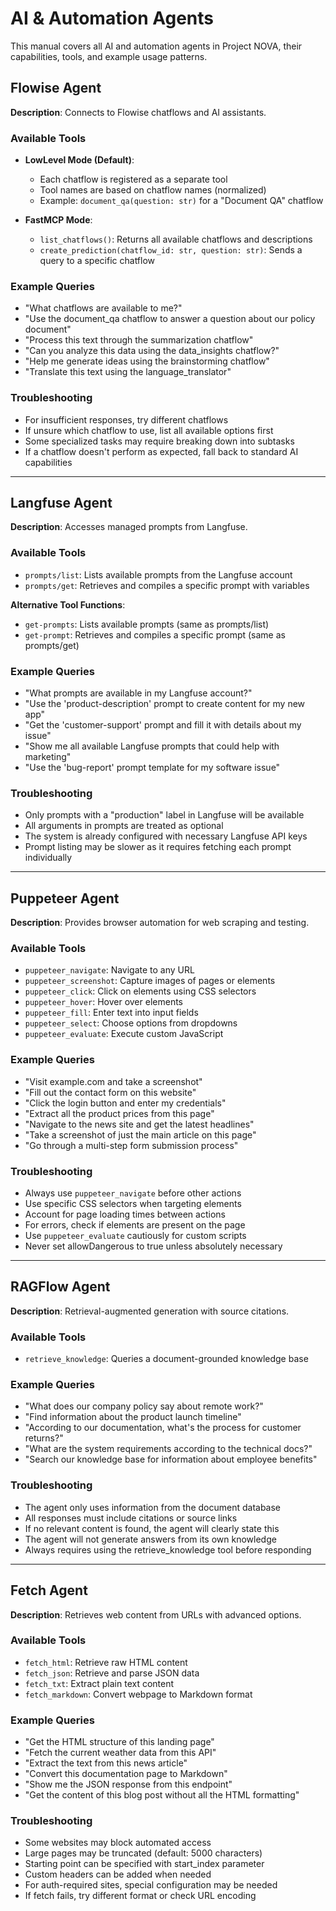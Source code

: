# AI & Automation Agents

This manual covers all AI and automation agents in Project NOVA, their capabilities, tools, and example usage patterns.

## Flowise Agent

**Description**: Connects to Flowise chatflows and AI assistants.

### Available Tools
- **LowLevel Mode (Default)**:
  - Each chatflow is registered as a separate tool
  - Tool names are based on chatflow names (normalized)
  - Example: `document_qa(question: str)` for a "Document QA" chatflow

- **FastMCP Mode**:
  - `list_chatflows()`: Returns all available chatflows and descriptions
  - `create_prediction(chatflow_id: str, question: str)`: Sends a query to a specific chatflow

### Example Queries
- "What chatflows are available to me?"
- "Use the document_qa chatflow to answer a question about our policy document"
- "Process this text through the summarization chatflow"
- "Can you analyze this data using the data_insights chatflow?"
- "Help me generate ideas using the brainstorming chatflow"
- "Translate this text using the language_translator"

### Troubleshooting
- For insufficient responses, try different chatflows
- If unsure which chatflow to use, list all available options first
- Some specialized tasks may require breaking down into subtasks
- If a chatflow doesn't perform as expected, fall back to standard AI capabilities

---

## Langfuse Agent

**Description**: Accesses managed prompts from Langfuse.

### Available Tools
- `prompts/list`: Lists available prompts from the Langfuse account
- `prompts/get`: Retrieves and compiles a specific prompt with variables

**Alternative Tool Functions**:
- `get-prompts`: Lists available prompts (same as prompts/list)
- `get-prompt`: Retrieves and compiles a specific prompt (same as prompts/get)

### Example Queries
- "What prompts are available in my Langfuse account?"
- "Use the 'product-description' prompt to create content for my new app"
- "Get the 'customer-support' prompt and fill it with details about my issue"
- "Show me all available Langfuse prompts that could help with marketing"
- "Use the 'bug-report' prompt template for my software issue"

### Troubleshooting
- Only prompts with a "production" label in Langfuse will be available
- All arguments in prompts are treated as optional
- The system is already configured with necessary Langfuse API keys
- Prompt listing may be slower as it requires fetching each prompt individually

---

## Puppeteer Agent

**Description**: Provides browser automation for web scraping and testing.

### Available Tools
- `puppeteer_navigate`: Navigate to any URL
- `puppeteer_screenshot`: Capture images of pages or elements
- `puppeteer_click`: Click on elements using CSS selectors
- `puppeteer_hover`: Hover over elements
- `puppeteer_fill`: Enter text into input fields
- `puppeteer_select`: Choose options from dropdowns
- `puppeteer_evaluate`: Execute custom JavaScript

### Example Queries
- "Visit example.com and take a screenshot"
- "Fill out the contact form on this website"
- "Click the login button and enter my credentials"
- "Extract all the product prices from this page"
- "Navigate to the news site and get the latest headlines"
- "Take a screenshot of just the main article on this page"
- "Go through a multi-step form submission process"

### Troubleshooting
- Always use `puppeteer_navigate` before other actions
- Use specific CSS selectors when targeting elements
- Account for page loading times between actions
- For errors, check if elements are present on the page
- Use `puppeteer_evaluate` cautiously for custom scripts
- Never set allowDangerous to true unless absolutely necessary

---

## RAGFlow Agent

**Description**: Retrieval-augmented generation with source citations.

### Available Tools
- `retrieve_knowledge`: Queries a document-grounded knowledge base

### Example Queries
- "What does our company policy say about remote work?"
- "Find information about the product launch timeline"
- "According to our documentation, what's the process for customer returns?"
- "What are the system requirements according to the technical docs?"
- "Search our knowledge base for information about employee benefits"

### Troubleshooting
- The agent only uses information from the document database
- All responses must include citations or source links
- If no relevant content is found, the agent will clearly state this
- The agent will not generate answers from its own knowledge
- Always requires using the retrieve_knowledge tool before responding

---

## Fetch Agent

**Description**: Retrieves web content from URLs with advanced options.

### Available Tools
- `fetch_html`: Retrieve raw HTML content
- `fetch_json`: Retrieve and parse JSON data
- `fetch_txt`: Extract plain text content
- `fetch_markdown`: Convert webpage to Markdown format

### Example Queries
- "Get the HTML structure of this landing page"
- "Fetch the current weather data from this API"
- "Extract the text from this news article"
- "Convert this documentation page to Markdown"
- "Show me the JSON response from this endpoint"
- "Get the content of this blog post without all the HTML formatting"

### Troubleshooting
- Some websites may block automated access
- Large pages may be truncated (default: 5000 characters)
- Starting point can be specified with start_index parameter
- Custom headers can be added when needed
- For auth-required sites, special configuration may be needed
- If fetch fails, try different format or check URL encoding
